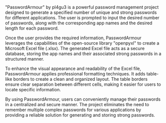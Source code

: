 "PasswordArmour" by pl4gu3 is a powerful password management project designed to generate a specified number of unique and strong passwords for different applications. The user is prompted to input the desired number of passwords, along with the corresponding app names and the desired length for each password.

Once the user provides the required information, PasswordArmour leverages the capabilities of the open-source library "openpyxl" to create a Microsoft Excel file (.xlsx). The generated Excel file acts as a secure database, storing the app names and their associated strong passwords in a structured manner.

To enhance the visual appearance and readability of the Excel file, PasswordArmour applies professional formatting techniques. It adds table-like borders to create a clean and organized layout. The table borders ensure clear separation between different cells, making it easier for users to locate specific information.

By using PasswordArmour, users can conveniently manage their passwords in a centralized and secure manner. The project eliminates the need to remember multiple complex passwords for various applications by providing a reliable solution for generating and storing strong passwords.


